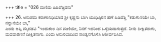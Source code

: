 +++
title = "026 ಮಣಿದು ಹಿಡಿದೆತ್ತಿದನು"

+++
26. ಅನುಪಮ ಕರುಣಾನಿಧಿಯಾದ ಶ್ರೀ ಕೃಷ್ಣನು ಬಾಗಿ ಯುಧಿಷ್ಠಿರನ ಹಣೆ ಹಿಡಿದೆತ್ತಿ "ಕಡುಗುಣಿಯೇ ಬಾ, ನನ್ನಾನೆಯೇ ಬಾ,"  
ಎಂದು ಅಪ್ಪಿ ಮೈದಡವಿ "ಇಂದುಕುಲ ದಿನ ಮಣಿಯೇ, ನಿನಗೆ ಇದರಿಂದ ಒಳ್ಳೆಯದಾಗುತ್ತದೆ. ನೀನು ದೀಕ್ಷಿತನಾಗು, ಮದವಾರಣನೆ ದೀಕ್ಷಿತನಾಗು. ಎಂದು ಅನುನಯದಿಂದ ಸಾಂತ್ವನಗೊಳಿಸಿ ಆಶೀರ್ವದಿಸಿದ.